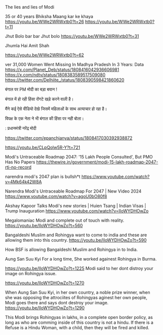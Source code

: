 The lies and lies of Modi

35 or 40 years Bhiksha Maang kar ke khaya
https://youtu.be/WWe2WRWxtb0?t=26
https://youtu.be/WWe2WRWxtb0?t=11

Jhut Bolo bar bar Jhut bolo
https://youtu.be/WWe2WRWxtb0?t=31

Jhumla Hai Amit Shah

https://youtu.be/WWe2WRWxtb0?t=62 



ver 31,000 Women Went Missing In Madhya Pradesh In 3 Years: Data
https://x.com/Planet_Deb/status/1808416042936606981
https://x.com/ndtv/status/1808383589517509080
https://twitter.com/Delhiite_/status/1808390598421860620


बंगाल पर PM मोदी का बड़ा बयान !

बंगाल में हो रही हिंसा रोंगटे खड़े करने वाली है।

मैंने कई ऐसे वीडियो देखे जिसमें महिलाओं के साथ अत्याचार हो रहा है।

विपक्ष के एक नेता ने भी बंगाल की हिंसा पर नही बोला।

: प्रधानमंत्री नरेंद्र मोदी

https://twitter.com/epanchjanya/status/1808417030392938872

https://youtu.be/CLpQolw5R-Y?t=721


Modi's Untraceable Roadmap 2047: '15 Lakh People Consulted', But PMO Has No Papers
https://thewire.in/government/modi-15-lakh-roadmap-2047-rti-no-record

narendra modi's 2047 plan is bullsh*t
https://www.youtube.com/watch?v=4Mk64k42W8A


Narendra Modi's Untraceable Roadmap For 2047 | New Video 2024
https://www.youtube.com/watch?v=agoU0bO80f8




Akshay Kapoor Talks
Modi's new stories | Huien Tsang | Indian Visas | Trump Inauguration 
https://www.youtube.com/watch?v=IIoWYDHOwZo

Megalomaniac Modi and complete out of touch with reality.
https://youtu.be/IIoWYDHOwZo?t=560

Bangaldeshi Muslim and Rohingya want to come to india and these are allowing them into this country.
https://youtu.be/IIoWYDHOwZo?t=590

How BSF is allowing Bangaldeshi Muslim and Rohingya in to India.


Aung San Suu Kyi
For a long time, She worked againest Rohingya in Burma.

https://youtu.be/IIoWYDHOwZo?t=1225 
Modi said to her dont distroy your image on Rohingya issue.

https://youtu.be/IIoWYDHOwZo?t=1270

When Aung San Suu Kyi, in her own country, a noble prize winner, when she was opposing the attrociites of Rohingyas aginest her own people, Modi goes there and says dont destroy your image.
https://youtu.be/IIoWYDHOwZo?t=1290

This Modi brings Rohingyas in lakhs, in a complete open border policy, as long as who are comming inside of this country is not a hindu.
If there is a Refuse is a Hindu Woman, with a child, then they will be fired and killed.


